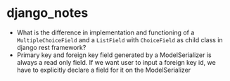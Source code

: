 # django_notes

- What is the difference in implementation and functioning of a `MultipleChoiceField` and a `ListField` with `ChoiceField` as child class in django rest framework?
- Primary key and foreign key field generated by a ModelSerializer is always a read only field. If we want user to input a foreign key id, we have to explicitly declare a field for it on the ModelSerializer
